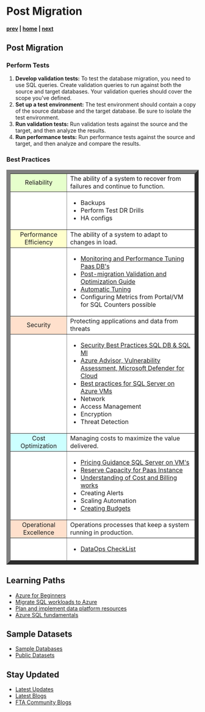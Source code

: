 # Post Migration

#### [prev](./migrationexecution.md) | [home](./readme.md)  | [next](./QnA.md)

## Post Migration
### Perform Tests
1.  **Develop validation tests:** To test the database migration, you need to use SQL queries. Create validation queries to run against both the source and target databases. Your validation queries should cover the scope you've defined.
2.  **Set up a test environment:** The test environment should contain a copy of the source database and the target database. Be sure to isolate the test environment.
3.  **Run validation tests:** Run validation tests against the source and the target, and then analyze the results.
4.  **Run performance tests:** Run performance tests against the source and target, and then analyze and compare the results.

### Best Practices

<table border="10" >
  <tbody >
    <tr>
      <td align="center" bgcolor="#e6ffcc" >Reliability</td>
      <td align="left" bgcolor="white"> The ability of a system to recover from failures and continue to function.</td>
    </tr>
    <tr>
        <td align="center" bgcolor="white"> </td>
        <td align="left" bgcolor="white">         
            <ul>
            <li>Backups</li>
            <li>Perform Test DR Drills</li>
            <li>HA configs</li>
            </ul></td>
    </tr>
    <tr>
      <td align="center" bgcolor="#ffffcc" >Performance Efficiency</td>
      <td align="left" bgcolor="white"> The ability of a system to adapt to changes in load.</td>
    </tr>
    <tr>
      <td align="center" bgcolor="white"> </td>
      <td align="left" bgcolor="white">         
        <ul>
        <li><a href="https://docs.microsoft.com/en-us/azure/azure-sql/database/monitor-tune-overview?view=azuresql">Monitoring and Performance Tuning Paas DB's</a></li>
        <li><a href="https://docs.microsoft.com/en-us/sql/relational-databases/post-migration-validation-and-optimization-guide?view=sql-server-2017">Post-migration Validation and Optimization Guide </a></li>
        <li><a href ="https://docs.microsoft.com/en-us/azure/azure-sql/database/automatic-tuning-overview?view=azuresql">Automatic Tuning</a> </li>
        <li>Configuring Metrics from Portal/VM for SQL Counters possible</li>
      </ul>
      </td>
    </tr>
    <tr>
      <td align="center" bgcolor="#ffe0cc" >Security</td>
      <td align="left" bgcolor="white"> Protecting applications and data from threats </td>
    </tr>
    <tr>
        <td align="center" bgcolor="white"> </td>
        <td align="left" bgcolor="white">         
            <ul>
            <li><a href="https://docs.microsoft.com/en-us/azure/azure-sql/database/security-best-practice?view=azuresql"> Security Best Practices SQL DB & SQL MI</a></li>
            <li> 
            <a href="https://docs.microsoft.com/en-us/azure/advisor/advisor-security-recommendations"> Azure Advisor, </a> 
            <a href="https://docs.microsoft.com/en-us/azure/azure-sql/database/sql-vulnerability-assessment?view=azuresql&tabs=azure-powershell"> Vulnerability Assessment, </a>
            <a href="https://docs.microsoft.com/en-us/azure/defender-for-cloud/defender-for-cloud-introduction"> Microsoft Defender for Cloud </a>
            <li><a href="https://docs.microsoft.com/en-us/azure/azure-sql/virtual-machines/windows/performance-guidelines-best-practices-checklist?view=azuresql">Best practices for SQL Server on Azure VMs</a></li>
            <li>Network</li>
            <li>Access Management</li>
            <li>Encryption</li>
            <li>Threat Detection </li>
            </ul>
        </td>
    </tr>
<tr>
      <td align="center" bgcolor=" #ccffff" >Cost Optimization</td>
      <td align="left" bgcolor="white"> Managing costs to maximize the value delivered. </td>
</tr>
<tr>
        <td align="center" bgcolor="white"> </td>
        <td align="left" bgcolor="white">         
            <ul>
            <li><a href="https://docs.microsoft.com/en-us/azure/azure-sql/virtual-machines/windows/pricing-guidance?view=azuresql"> Pricing Guidance SQL Server on VM's</a></li>
            <li><a href="https://docs.microsoft.com/en-us/azure/azure-sql/database/reserved-capacity-overview?view=azuresql">Reserve Capacity for Paas Instance</a></li>  
            <li><a href="https://docs.microsoft.com/en-us/azure/cost-management-billing/cost-management-billing-overview?WT.mc_id=costmanagementcontent_docsacmhorizontal_-inproduct-learn"> Understanding of Cost and Billing works</a>    
            <li> Creating Alerts </li>
            <li> Scaling Automation </li>
            <li> <a href="https://docs.microsoft.com/en-us/azure/cost-management-billing/costs/tutorial-acm-create-budgets">Creating Budgets </a></li>  
            </ul>
        </td>
    </tr>
    <tr>
      <td align="center" bgcolor="#ffe0cc" >Operational Excellence</td>
      <td align="left" bgcolor="white"> Operations processes that keep a system running in production. </td>
    </tr>
    <tr>
        <td align="center" bgcolor="white"> </td>
        <td align="left" bgcolor="white">         
        <ul>
        <li><a href="https://docs.microsoft.com/en-us/azure/architecture/checklist/data-ops"> DataOps CheckList </a></li>
        </ul>
        </td>
    </tr>
</tbody>
</table>


## **Learning Paths**
- [Azure for Beginners](https://docs.microsoft.com/en-us/shows/azure-sql-for-beginners/)
- [Migrate SQL workloads to Azure](https://docs.microsoft.com/en-us/learn/paths/migrate-sql-workloads-azure/)
- [Plan and implement data platform resources](https://docs.microsoft.com/en-us/learn/paths/plan-implement-data-platform-resources/)
- [Azure SQL fundamentals](https://docs.microsoft.com/en-us/learn/paths/azure-sql-fundamentals/)

## **Sample Datasets**
- [Sample Databases](https://docs.microsoft.com/en-us/sql/samples/sql-samples-where-are?view=sql-server-ver16)
- [Public Datasets](https://docs.microsoft.com/en-us/azure/azure-sql/public-data-sets?view=azuresql)

## **Stay Updated**
- [Latest Updates](https://azure.microsoft.com/en-us/updates/)
- [Latest Blogs](https://azure.microsoft.com/en-us/blog/)
- [FTA Community Blogs](https://techcommunity.microsoft.com/t5/custom/page/page-id/Blogs)